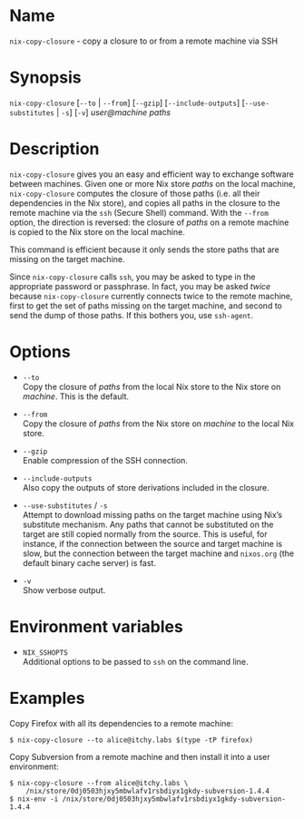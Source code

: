 # Name

`nix-copy-closure` - copy a closure to or from a remote machine via SSH

# Synopsis

`nix-copy-closure`
  [`--to` | `--from`]
  [`--gzip`]
  [`--include-outputs`]
  [`--use-substitutes` | `-s`]
  [`-v`]
  _user@machine_ _paths_

# Description

`nix-copy-closure` gives you an easy and efficient way to exchange
software between machines.  Given one or more Nix store _paths_ on the
local machine, `nix-copy-closure` computes the closure of those paths
(i.e. all their dependencies in the Nix store), and copies all paths
in the closure to the remote machine via the `ssh` (Secure Shell)
command.  With the `--from` option, the direction is reversed: the
closure of _paths_ on a remote machine is copied to the Nix store on
the local machine.

This command is efficient because it only sends the store paths
that are missing on the target machine.

Since `nix-copy-closure` calls `ssh`, you may be asked to type in the
appropriate password or passphrase.  In fact, you may be asked _twice_
because `nix-copy-closure` currently connects twice to the remote
machine, first to get the set of paths missing on the target machine,
and second to send the dump of those paths.  If this bothers you, use
`ssh-agent`.

# Options

  - `--to`  
    Copy the closure of _paths_ from the local Nix store to the Nix
    store on _machine_. This is the default.

  - `--from`  
    Copy the closure of _paths_ from the Nix store on _machine_ to the
    local Nix store.

  - `--gzip`  
    Enable compression of the SSH connection.

  - `--include-outputs`  
    Also copy the outputs of store derivations included in the closure.

  - `--use-substitutes` / `-s`  
    Attempt to download missing paths on the target machine using Nix’s
    substitute mechanism.  Any paths that cannot be substituted on the
    target are still copied normally from the source.  This is useful,
    for instance, if the connection between the source and target
    machine is slow, but the connection between the target machine and
    `nixos.org` (the default binary cache server) is
    fast.

  - `-v`  
    Show verbose output.

# Environment variables

  - `NIX_SSHOPTS`  
    Additional options to be passed to `ssh` on the command
    line.

# Examples

Copy Firefox with all its dependencies to a remote machine:

```console
$ nix-copy-closure --to alice@itchy.labs $(type -tP firefox)
```

Copy Subversion from a remote machine and then install it into a user
environment:

```console
$ nix-copy-closure --from alice@itchy.labs \
    /nix/store/0dj0503hjxy5mbwlafv1rsbdiyx1gkdy-subversion-1.4.4
$ nix-env -i /nix/store/0dj0503hjxy5mbwlafv1rsbdiyx1gkdy-subversion-1.4.4
```
